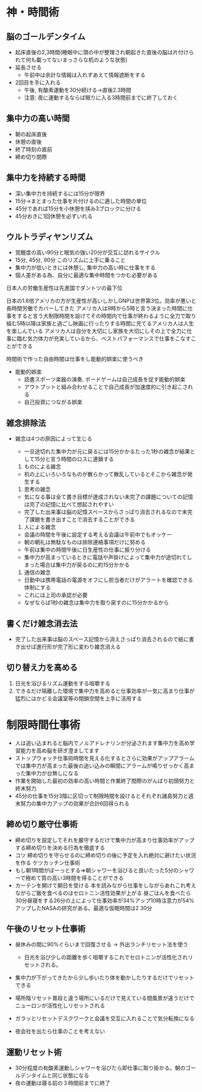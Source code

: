 # 神・時間術
## 脳のゴールデンタイム
- 起床直後の2,3時間(睡眠中に頭の中が整理され朝起きた直後の脳は片付けられて何も載ってないまっさらな机のような状態)
- 延長させる
  - 午前中は余計な情報は入れずあえて情報遮断をする
- 2回目を手に入れる
  - 午後, 有酸素運動を30分続ける->直後2.3時間
  - 注意: 夜に運動するならば眠りに入る3時間前までに終了しておく

## 集中力の高い時間
- 朝の起床直後
- 休憩の直後
- 終了時刻の直前
- 締め切り間際

## 集中力を持続する時間
- 深い集中力を持続するには15分が限界
- 15分->まとまった仕事を片付けるのに適した時間の単位
- 45分であれば15分を小休憩を挟み3ブロックに分ける
- 45分おきに1回休憩を必ずいれる

## ウルトラディヤンリズム
- 覚醒度の高い90分と眠気の強い20分が交互に訪れるサイクル
- 15分, 45分, 90分 このリズムに上手に乗ること
- 集中力が低いときには休憩し, 集中力の高い時に仕事をする
- 個人差がある為、自分に最適な集中時間をつかむ必要がある

日本人の労働生産性は先進国でダントツの最下位

日本の1.6倍アメリカの方が生産性が高いしかしGNPは世界第3位。効率が悪いと長時間労働でカバーしてきた
アメリカ人は9時から5時と言う決まった時間に仕事をすると言う大制限時間を設けてその時間内で仕事が終わるように全力で取り組む5時以降は家族と過ごし映画に行ったりする時間に充てるアメリカ人は人生を楽しんでいる
アメリカ人は自分を大切にし家族を大切にしその上で全力に仕事に臨む気力体力が充実しているから、ベストパフォーマンスで仕事をこなすことができる

時間術で作った自由時間は仕事をし能動的娯楽に使うべき
- 能動的娯楽
  - 読書スポーツ楽器の演奏, ボードゲームは自己成長を促す能動的娯楽
  - アウトプットと組み合わせることで自己成長が加速度的に引き起こされる
  - 自己投資につながる娯楽

## 雑念排除法
- 雑念は4つの原因によって生じる
  - 一旦途切れた集中力が元に戻るには15分かかるたった1秒の雑念が結果として15分と言う時間のロスに連鎖する

  1. ものによる雑念
    - 机の上にいろいろなものが散らかって散乱しているとそこから雑念が発生する
  1. 思考の雑念
    - 気になる事は全て書き目標が達成されない未完了の課題についての記憶は完了の記憶に比べて想起されやすい
    - 完了した出来事は脳の記憶スペースからさっぱり消去されるなので未完了課題を書き出すことで消去することができる
  1. 人による雑念
    - 会議の時間を午後に設定する考える会議は午前中でもオッケー
    - 朝の朝礼は無駄なものは排除連絡事項だけに努める
    - 午前は集中の時間午後に日生産性の仕事に振り分ける
    - 集中力が高まっているときに電話や声掛けによって集中力が途切れてしまった場合は集中力が戻るのに約15分かかる
  1. 通信の雑念
    - 日勤中は携帯電話の電源をオフにし担当者だけがアラートを確認できる体制にする
    - これには上司の承認が必要
    - なぜならば1秒の雑念は集中力を取り戻すのに15分かかるから

## 書くだけ雑念消去法
- 完了した出来事は脳のスペース記憶から消えさっぱり消去されるので紙に書き出せば進行形が完了形に変わり雑念消える

## 切り替え力を高める
1. 日光を浴びるリズム運動をする咀嚼する
1. できるだけ隔離した環境で集中力を高めると仕事効率が一気に高まり仕事が猛烈にはかどる会議室等の閉鎖空間を上手に活用する

# 制限時間仕事術
- 人は追い込まれると脳内でノルアドレナリンが分泌されます集中力を高め学習能力を高め脳を研ぎ澄ましてます
- ストップウォッチ仕事術時間を見える化するとさらに効果がアップアラームでは集中力が高まった最後の追い込みの瞬間にアラームが鳴りせっかく高まった集中力が台無しになる
- 作業を開始した最初の効率の高い時間と作業終了間際のがんばり初頭努力と終末努力
- 45分の仕事を15分3階に区切って制限時間を設けるとそれぞれ諸島努力と週末努力の集中力アップの効果が合計6回得られる

## 締め切り厳守仕事術
- 締め切りを設定してそれを厳守するだけで集中力が高まり仕事効率がアップする締め切りを決める行為を徹底する
- コツ 締め切りを守らせるのに締め切りの後に予定を入れ絶対に避けたい状況を作る ケツカッチン仕事術
- もし朝1時間がぼーっとする⇒朝シャワーを浴びると良いたった5分のシャワーで極めて質の高い3時間を得ることができる
- カーテンを開けて朝日を受ける
本を読みながら仕事をしながらあれこれ考えながらご飯を食べるのはセロトニン活性効果が上がる
昼ごはんを食べたら30分昼寝をする26分の上によって仕事効率が34%アップ10時注意力が54%アップしたNASAの研究がある。最適な仮眠時間は2 30分

## 午後のリセット仕事術
- 昼休みの間に90%ぐらいまで回復させる -> 外出ランチリセット法を使う
  - 日光を浴び少しの距離を歩く咀嚼するこれでセロトニンが活性化されリセットされる。

- 集中力が下がってきたから少し歩いたり体を動かしたりするだけでリセットできる
- 場所階リセット普段と違う場所にいるだけで見えている間風景が違うだけでニューロンが活性化しリセットされる
- ガラッとリセットデスクワークと会議を交互に入れることで気分転換になる
- 夜会社を出たら仕事のことを考えない

## 運動リセット術
- 30分程度の有酸素運動しシャワーを浴びたら即仕事に取り掛かる。朝のゴールデンタイムと同じ状態になる
- 夜の運動は寝る前の３時間前までに終了
